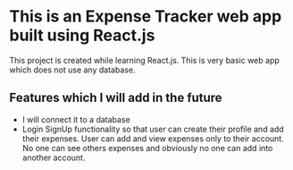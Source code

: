 # This is an Expense Tracker web app built using React.js

This project is created while learning React.js. This is very basic web app which does not use any database.


## Features which I will add in the future
- I will connect it to a database
- Login SignUp functionality so that user can create their profile and add their expenses. User can add and view expenses only to their account. No one can see others expenses and obviously no one can add into another account.